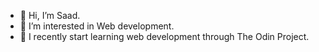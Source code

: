 - 👋 Hi, I’m Saad.
- 👀 I’m interested in Web development.
- 🌱 I recently start learning web development through The Odin Project.

<!---
yangkai-s/yangkai-s is a ✨ special ✨ repository because its `README.md` (this file) appears on your GitHub profile.
You can click the Preview link to take a look at your changes.
--->
